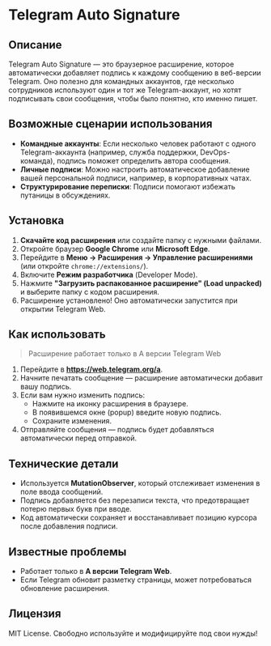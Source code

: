# Telegram Auto Signature

## Описание

Telegram Auto Signature — это браузерное расширение, которое автоматически добавляет подпись к каждому сообщению в веб-версии Telegram. Оно полезно для командных аккаунтов, где несколько сотрудников используют один и тот же Telegram-аккаунт, но хотят подписывать свои сообщения, чтобы было понятно, кто именно пишет.

## Возможные сценарии использования

- **Командные аккаунты**: Если несколько человек работают с одного Telegram-аккаунта (например, служба поддержки, DevOps-команда), подпись поможет определить автора сообщения.
- **Личные подписи**: Можно настроить автоматическое добавление вашей персональной подписи, например, в корпоративных чатах.
- **Структурирование переписки**: Подписи помогают избежать путаницы в обсуждениях.

## Установка

1. **Скачайте код расширения** или создайте папку с нужными файлами.
2. Откройте браузер **Google Chrome** или **Microsoft Edge**.
3. Перейдите в **Меню → Расширения → Управление расширениями** (или откройте `chrome://extensions/`).
4. Включите **Режим разработчика** (Developer Mode).
5. Нажмите **"Загрузить распакованное расширение" (Load unpacked)** и выберите папку с кодом расширения.
6. Расширение установлено! Оно автоматически запустится при открытии Telegram Web.

## Как использовать

> Расширение работает только в А версии Telegram Web

1. Перейдите в **https://web.telegram.org/a**.
2. Начните печатать сообщение — расширение автоматически добавит вашу подпись.
3. Если вам нужно изменить подпись:
   - Нажмите на иконку расширения в браузере.
   - В появившемся окне (popup) введите новую подпись.
   - Сохраните изменения.
4. Отправляйте сообщения — подпись будет добавляться автоматически перед отправкой.

## Технические детали

- Используется **MutationObserver**, который отслеживает изменения в поле ввода сообщений.
- Подпись добавляется без перезаписи текста, что предотвращает потерю первых букв при вводе.
- Код автоматически сохраняет и восстанавливает позицию курсора после добавления подписи.

## Известные проблемы

- Работает только в **А версии Telegram Web**.
- Если Telegram обновит разметку страницы, может потребоваться обновление расширения.

## Лицензия

MIT License. Свободно используйте и модифицируйте под свои нужды!

